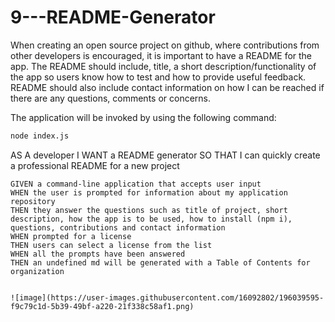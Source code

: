 # 9---README-Generator

When creating an open source project on github, where contributions from other developers is encouraged, it is important to have a README for the app.  The README should include, title, a short description/functionality of the app so users know how to test and how to provide useful feedback.  README should also include contact information on how I can be reached if there are any questions, comments or concerns.

The application will be invoked by using the following command:

```bash
node index.js
```

AS A developer
I WANT a README generator
SO THAT I can quickly create a professional README for a new project
```
GIVEN a command-line application that accepts user input
WHEN the user is prompted for information about my application repository
THEN they answer the questions such as title of project, short description, how the app is to be used, how to install (npm i), questions, contributions and contact information
WHEN prompted for a license
THEN users can select a license from the list
WHEN all the prompts have been answered
THEN an undefined md will be generated with a Table of Contents for organization


![image](https://user-images.githubusercontent.com/16092802/196039595-f9c79c1d-5b39-49bf-a220-21f338c58af1.png)


